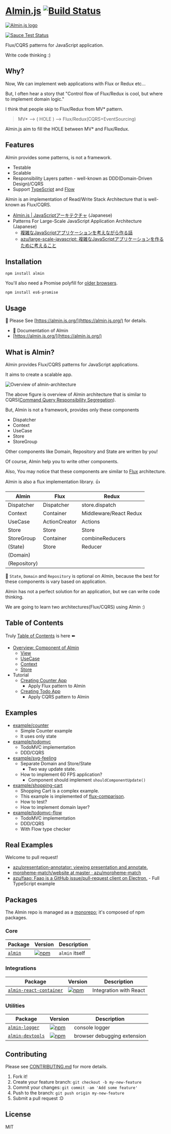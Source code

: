 # [Almin.js](https://github.com/almin/almin) [![Build Status](https://travis-ci.org/almin/almin.svg?branch=master)](https://travis-ci.org/almin/almin)

[![Almin.js logo](https://almin.js.org/media/logo/logo.png)](https://github.com/almin/almin)

[![Sauce Test Status](https://saucelabs.com/browser-matrix/almin.svg)](https://saucelabs.com/u/almin)

Flux/CQRS patterns for JavaScript application.

Write code thinking :)

## Why?

Now, We can implement web applications with Flux or Redux etc...

But, I often hear a story that "Control flow of Flux/Redux is cool, but where to implement domain logic."

I think that people skip to Flux/Redux from MV* pattern.

> MV* --> ( HOLE ) --> Flux/Redux(CQRS+EventSourcing)

Almin.js aim to fill the HOLE between MV* and Flux/Redux.

## Features

Almin provides some patterns, is not a framework.

- Testable
- Scalable
- Responsibility Layers patten - well-known as DDD(Domain-Driven Design)/CQRS
- Support [TypeScript](https://www.typescriptlang.org/ "TypeScript") and [Flow](https://flowtype.org/ "FlowType")

Almin is an implementation of Read/Write Stack Architecture that is well-known as Flux/CQRS.

- [Almin.js | JavaScriptアーキテクチャ](http://azu.github.io/slide/2016/child_process_sushi/almin-javascript-architecture.html "Almin.js | JavaScriptアーキテクチャ") (Japanese)
- Patterns For Large-Scale JavaScript Application Architecture (Japanese)
    - [複雑なJavaScriptアプリケーションを考えながら作る話](http://azu.github.io/slide/2016/react-meetup/large-scale-javascript.html)
    - [azu/large-scale-javascript: 複雑なJavaScriptアプリケーションを作るために考えること](https://github.com/azu/large-scale-javascript)


## Installation

    npm install almin

You'll also need a Promise polyfill for [older browsers](http://caniuse.com/#feat=promises).

    npm install es6-promise

## Usage

:memo: Please See [https://almin.js.org/](https://almin.js.org/) for details.

- :book: Documentation of Almin
- [https://almin.js.org/](https://almin.js.org/)

## What is Almin?

Almin provides Flux/CQRS patterns for JavaScript applications.

It aims to create a scalable app.

![Overview of almin-architecture](./docs/resources/almin-architecture.png)

The above figure is overview of Almin architecture that is similar to CQRS([Command Query Responsibility Segregation](http://martinfowler.com/bliki/CQRS.html "Command Query Responsibility Segregation")).

But, Almin is not a framework, provides only these components

- Dispatcher
- Context
- UseCase
- Store
- StoreGroup

Other components like Domain, Repository and State are written by you!

Of course, Almin help you to write other components.

Also, You may notice that these components are similar to [Flux](https://github.com/facebook/flux "Flux") architecture.

Almin is also a flux implementation library. :thumbsup:

| Almin      | Flux          | Redux                  |
|------------|---------------|------------------------|
| Dispatcher | Dispatcher    | store.dispatch         |
| Context    | Container     | Middleware/React Redux |
| UseCase    | ActionCreator | Actions                |
| Store      | Store         | Store                  |
| StoreGroup | Container     | combineReducers        |
| (State)    | Store         | Reducer                |
| (Domain)   |               |                        |
|(Repository)|               |                        |

:memo: `State`, `Domain` and `Repository` is optional on Almin,
because the best for these components is vary based on application.

Almin has not a perfect solution for an application, but we can write code thinking.

We are going to learn two architectures(Flux/CQRS) using Almin :)

## Table of Contents

Truly [Table of Contents](./SUMMARY.md) is here :arrow_left:

- [Overview: Component of Almin](./docs/abstract/README.md)
    - [View](./docs/abstract/README.md#view)
    - [UseCase](./docs/abstract/README.md#usecase)
    - [Context](./docs/abstract/README.md#context)
    - [Store](./docs/abstract/README.md#store)
- Tutorial
    - [Creating Counter App](./examples/counter/)
        - Apply Flux pattern to Almin
    - [Creating Todo App](./examples/todomv/)
        - Apply CQRS pattern to Almin

## Examples

- [example/counter](https://github.com/almin/almin/tree/master/examples/counter)
    - Simple Counter example
    - It uses only state
- [example/todomvc](https://github.com/almin/almin/tree/master/examples/todomvc)
    - TodoMVC implementation
    - DDD/CQRS
- [example/svg-feeling](https://github.com/almin/almin/tree/master/examples/svg-feeling)
    - Separate Domain and Store/State
        - Two way update state.
    - How to implement 60 FPS application?
        - Component should implement `shouldComponentUpdate()`
- [example/shopping-cart](https://github.com/almin/almin/tree/master/examples/shopping-cart)
    - Shopping Cart is a complex example.
    - This example is implemented of [flux-comparison](https://github.com/voronianski/flux-comparison "flux-comparison").
    - How to test?
    - How to implement domain layer?
- [example/todomvc-flow](https://github.com/almin/almin/tree/master/examples/todomvc-flow)
    - TodoMVC implementation
    - DDD/CQRS
    - With Flow type checker

## Real Examples

Welcome to pull request!

- [azu/presentation-annotator: viewing presentation and annotate.](https://github.com/azu/presentation-annotator)
- [morpheme-match/website at master · azu/morpheme-match](https://github.com/azu/morpheme-match/tree/master/website)
- [azu/faao: Faao is a GitHub issue/pull-request client on Electron.](https://github.com/azu/faao "azu/faao: Faao is a GitHub issue/pull-request client on Electron.") - Full TypeScript example

## Packages

The Almin repo is managed as a [monorepo](https://github.com/babel/babel/blob/master/doc/design/monorepo.md "monorepo"); it's composed of npm packages.

### Core

| Package | Version | Description|
|--------|-------|-------|
| [`almin`](./packages/almin) | [![npm](https://img.shields.io/npm/v/almin.svg?maxAge=2592000)](https://www.npmjs.com/package/almin) | `almin` itself |

### Integrations

| Package | Version | Description|
|--------|-------|-------|
| [`almin-react-container`](./packages/almin-react-container) | [![npm](https://img.shields.io/npm/v/almin-react-container.svg?maxAge=2592000)](https://www.npmjs.com/package/almin-react-container) | Integration with React |

### Utilities

| Package | Version | Description|
|--------|-------|-------|
| [`almin-logger`](./packages/almin-logger) | [![npm](https://img.shields.io/npm/v/almin-logger.svg?maxAge=2592000)](https://www.npmjs.com/package/almin-logger) | console logger | 
| [`almin-devtools`](https://github.com/almin/almin-devtools) | [![npm](https://img.shields.io/npm/v/almin-devtools.svg?maxAge=2592000)](https://www.npmjs.com/package/almin-devtools) | browser debugging extension | 

## Contributing

Please see [CONTRIBUTING.md](./.github/CONTRIBUTING.md) for more details.

1. Fork it!
2. Create your feature branch: `git checkout -b my-new-feature`
3. Commit your changes: `git commit -am 'Add some feature'`
4. Push to the branch: `git push origin my-new-feature`
5. Submit a pull request :D

## License

MIT
